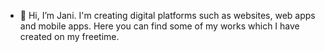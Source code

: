 - 👋 Hi, I’m Jani.
I'm creating digital platforms such as websites, web apps and mobile apps. 
Here you can find some of my works which I have created on my freetime.

<!---
janipalomaki/janipalomaki is a ✨ special ✨ repository because its `README.md` (this file) appears on your GitHub profile.
You can click the Preview link to take a look at your changes.
--->
